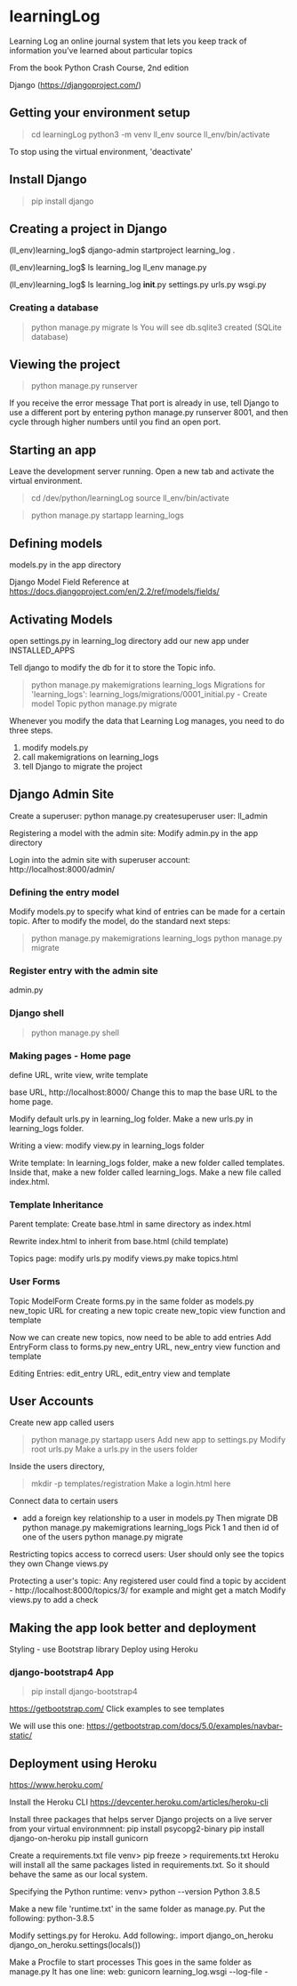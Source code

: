 # learningLog

Learning Log
an online journal system that lets you keep track of
information you’ve learned about particular topics

From the book Python Crash Course, 2nd edition

Django (https://djangoproject.com/)

## Getting your environment setup

>cd learningLog
>python3 -m venv ll_env
>source ll_env/bin/activate

To stop using the virtual environment, 'deactivate'

## Install Django
>pip install django

## Creating a project in Django
(ll_env)learning_log$ django-admin startproject learning_log .

(ll_env)learning_log$ ls
learning_log ll_env manage.py

(ll_env)learning_log$ ls learning_log
__init__.py settings.py urls.py wsgi.py

### Creating a database
>python manage.py migrate
>ls
You will see db.sqlite3 created (SQLite database)

## Viewing the project
>python manage.py runserver

If you receive the error message That port is already in use, tell Django to use
a different port by entering python manage.py runserver 8001, and then cycle
through higher numbers until you find an open port.

## Starting an app

Leave the development server running. Open a new tab and activate the
virtual environment.

>cd /dev/python/learningLog
>source ll_env/bin/activate

>python manage.py startapp learning_logs

## Defining models
models.py in the app directory

Django Model Field Reference at
https://docs.djangoproject.com/en/2.2/ref/models/fields/

## Activating Models
open settings.py in learning_log directory
add our new app under INSTALLED_APPS

Tell django to modify the db for it to store the Topic info.
> python manage.py makemigrations learning_logs
Migrations for 'learning_logs':
  learning_logs/migrations/0001_initial.py
    - Create model Topic
>python manage.py migrate

Whenever you modify the data that Learning Log manages, you need
to do three steps.
1. modify models.py
2. call makemigrations on learning_logs
3. tell Django to migrate the project

## Django Admin Site

Create a superuser:
python manage.py createsuperuser
user: ll_admin

Registering a model with the admin site:
Modify admin.py in the app directory

Login into the admin site with superuser account:
http://localhost:8000/admin/

### Defining the entry model
Modify models.py to specify what kind of entries can be made
for a certain topic.
After to modify the model, do the standard next steps:
>python manage.py makemigrations learning_logs
>python manage.py migrate

### Register entry with the admin site
admin.py

### Django shell
>python manage.py shell

### Making pages - Home page
define URL, write view, write template

base URL, http://localhost:8000/
Change this to map the base URL to the home page.

Modify default urls.py in learning_log folder.
Make a new urls.py in learning_logs folder.

Writing a view:
modify view.py in learning_logs folder

Write template:
In learning_logs folder, make a new folder called templates.
Inside that, make a new folder called learning_logs.
Make a new file called index.html.

### Template Inheritance

Parent template:
Create base.html in same directory as index.html

Rewrite index.html to inherit from base.html (child template)

Topics page:
modify urls.py
modify views.py
make topics.html

### User Forms

Topic ModelForm
Create forms.py in the same folder as models.py
new_topic URL for creating a new topic
create new_topic view function and template

Now we can create new topics, now need to be able to add entries
Add EntryForm class to forms.py
new_entry URL, new_entry view function and template

Editing Entries:
edit_entry URL, edit_entry view and template

## User Accounts

Create new app called users
> python manage.py startapp users
Add new app to settings.py
Modify root urls.py
Make a urls.py in the users folder

Inside the users directory,
> mkdir -p templates/registration
Make a login.html here

Connect data to certain users
- add a foreign key relationship to a user in models.py
Then migrate DB
python manage.py makemigrations learning_logs
Pick 1 and then id of one of the users
python manage.py migrate

Restricting topics access to correcd users:
User should only see the topics they own
Change views.py

Protecting a user's topic:
Any registered user could find a topic by accident - 
    http://localhost:8000/topics/3/ for example and might get a match
Modify views.py to add a check

## Making the app look better and deployment

Styling - use Bootstrap library
Deploy using Heroku

### django-bootstrap4 App

> pip install django-bootstrap4

https://getbootstrap.com/
Click examples to see templates

We will use this one:
https://getbootstrap.com/docs/5.0/examples/navbar-static/

## Deployment using Heroku
https://www.heroku.com/

Install the Heroku CLI
https://devcenter.heroku.com/articles/heroku-cli

Install three packages that helps server Django projects
on a live server from your virtual environmnent:
pip install psycopg2-binary
pip install django-on-heroku
pip install gunicorn

Create a requirements.txt file
venv> pip freeze > requirements.txt
Heroku will install all the same packages listed in requirements.txt.
So it should behave the same as our local system.

Specifying the Python runtime:
venv> python --version
Python 3.8.5

Make a new file 'runtime.txt' in the same folder as manage.py.
Put the following:
python-3.8.5

Modify settings.py for Heroku.
Add following:.
import django_on_heroku
django_on_heroku.settings(locals())

Make a Procfile to start processes
This goes in the same folder as manage.py
It has one line:
web: gunicorn learning_log.wsgi --log-file -

























